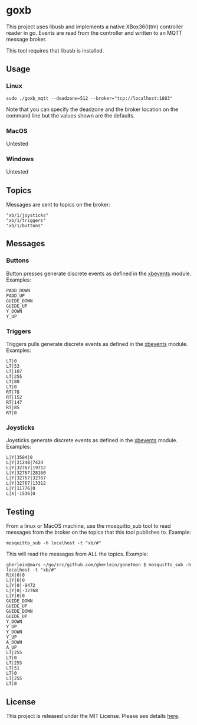 # goxb

This project uses libusb and implements a native XBox360(tm) controller reader in go.  Events 
are read from the controller and written to an MQTT message broker.

This tool requires that libusb is installed.

## Usage

### Linux

```
sudo ./goxb_mqtt --deadzone=512 --broker="tcp://localhost:1883"
```
Note that you can specify the deadzone and the broker location on the command line but the values shown are the defaults.

### MacOS

Untested


### Windows

Untested 


## Topics

Messages are sent to topics on the broker:

```
"xb/1/joysticks"
"xb/1/triggers"
"xb/1/buttons"
```

## Messages

### Buttons

Button presses generate discrete events as defined in the [xbevents](https://github.com/gherlein/xbevents) module.  Examples:

```
PADD_DOWN
PADD_UP
GUIDE_DOWN
GUIDE_UP
Y_DOWN
Y_UP
```

### Triggers

Triggers pulls generate discrete events as defined in the [xbevents](https://github.com/gherlein/xbevents) module.  Examples:

```
LT|0
LT|53
LT|107
LT|255
LT|80
LT|0
RT|78
RT|152
RT|147
RT|85
RT|0
```

### Joysticks

Joysticks generate discrete events as defined in the [xbevents](https://github.com/gherlein/xbevents) module.  Examples:

```
L|Y|3584|0
L|Y|21248|7424
L|Y|32767|19712
L|Y|32767|28160
L|Y|32767|32767
L|Y|32767|13312
L|Y|11776|0
L|X|-1536|0
```

## Testing

From a linux or MacOS machine, use the mosquitto_sub tool to read messages from the broker on the 
topics that this tool publishes to.  Example:

```
mosquitto_sub -h localhost -t "xb/#"
```
This will read the messages from ALL the topics.  Example:

```
gherlein@mars ~/go/src/github.com/gherlein/gonetmon $ mosquitto_sub -h localhost -t "xb/#"
R|X|0|0
L|Y|0|0
L|Y|0|-9472
L|Y|0|-32768
L|Y|0|0
GUIDE_DOWN
GUIDE_UP
GUIDE_DOWN
GUIDE_UP
Y_DOWN
Y_UP
Y_DOWN
Y_UP
A_DOWN
A_UP
LT|255
LT|0
LT|255
LT|51
LT|0
LT|255
LT|0
```

## License

This project is released under the MIT License.  Please see details [here](https://gherlein.mit-license.org).



